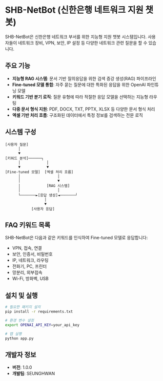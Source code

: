# SHB-NetBot (신한은행 네트워크 지원 챗봇)

SHB-NetBot은 신한은행 네트워크 부서를 위한 지능형 지원 챗봇 시스템입니다. 
사용자들이 네트워크 장비, VPN, 보안, IP 설정 등 다양한 네트워크 관련 질문을 할 수 있습니다.

## 주요 기능

- **지능형 RAG 시스템**: 문서 기반 질의응답을 위한 검색 증강 생성(RAG) 파이프라인
- **Fine-tuned 모델 통합**: 자주 묻는 질문에 대한 특화된 응답을 위한 OpenAI 파인튜닝 모델
- **키워드 기반 분기 로직**: 질문 유형에 따라 적절한 응답 모델을 선택하는 지능형 라우팅
- **다중 문서 형식 지원**: PDF, DOCX, TXT, PPTX, XLSX 등 다양한 문서 형식 처리
- **엑셀 기반 처리 흐름**: 구조화된 데이터에서 특정 정보를 검색하는 전문 로직

## 시스템 구성

```
[사용자 질문]
      │
      ▼
[키워드 분석]──────┐
      │            │
      ▼            ▼
[Fine-tuned 모델]  [엑셀 처리 흐름]
      │                 │
      │                 ▼
      │            [RAG 시스템]
      │                 │
      └───────►[응답 생성]◄───────┘
                  │
                  ▼
            [사용자 응답]
```

## FAQ 키워드 목록

SHB-NetBot은 다음과 같은 키워드를 인식하여 Fine-tuned 모델로 응답합니다:

- VPN, 접속, 연결
- 보안, 인증서, 비밀번호
- IP, 네트워크, 라우팅
- 전화기, PC, 프린터
- 망분리, 외부접속
- Wi-Fi, 방화벽, USB

## 설치 및 실행

```bash
# 필요한 패키지 설치
pip install -r requirements.txt

# 환경 변수 설정
export OPENAI_API_KEY=your_api_key

# 앱 실행
python app.py
```

## 개발자 정보

- **버전**: 1.0.0
- **개발팀**: SEUNGHWAN
